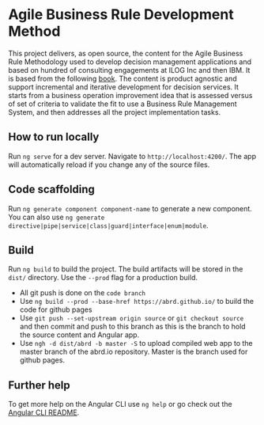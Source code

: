 # Agile Business Rule Development Method
This project delivers, as open source, the content for the Agile Business Rule Methodology used to develop decision management applications and based on hundred of consulting engagements at ILOG Inc and then IBM. It is based from the following [book](http://www.springer.com/business+%26+management/business+information+systems/book/978-3-642-19040-7). The content is product agnostic and support incremental and iterative development for decision services. It starts from a business operation improvement idea that is assessed versus of set of criteria to validate the fit to use a Business Rule Management System, and then addresses all the project implementation tasks.

## How to run locally

Run `ng serve` for a dev server. Navigate to `http://localhost:4200/`. The app will automatically reload if you change any of the source files.

## Code scaffolding

Run `ng generate component component-name` to generate a new component. You can also use `ng generate directive|pipe|service|class|guard|interface|enum|module`.

## Build

Run `ng build` to build the project. The build artifacts will be stored in the `dist/` directory. Use the `--prod` flag for a production build.
* All git push is done on the `code branch`
* Use `ng build --prod --base-href https://abrd.github.io/` to build the code for github pages
* Use `git push --set-upstream origin source` or `git checkout source` and then commit and push to this branch as this is the branch to hold the source content and Angular app.  
* Use `ngh -d dist/abrd -b master -S` to upload compiled web app to the master branch of the abrd.io repository. Master is the branch used for github pages.

## Further help

To get more help on the Angular CLI use `ng help` or go check out the [Angular CLI README](https://github.com/angular/angular-cli/blob/master/README.md).
